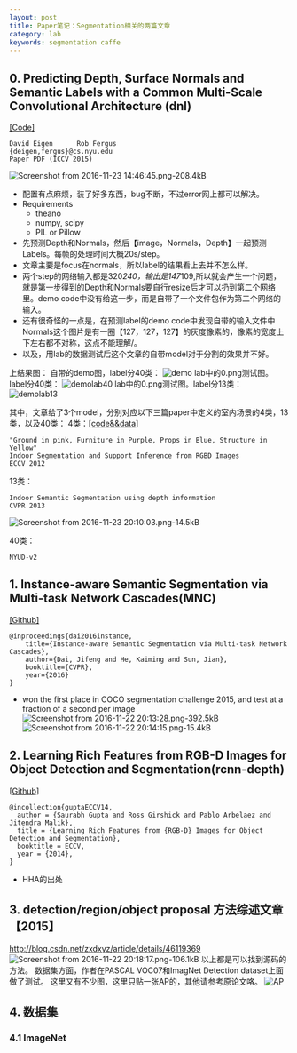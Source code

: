 ```yaml
---
layout: post
title: Paper笔记：Segmentation相关的两篇文章
category: lab
keywords: segmentation caffe
---
```


## 0. Predicting Depth, Surface Normals and Semantic Labels with a Common Multi-Scale Convolutional Architecture (dnl)
[[Code]](http://www.cs.nyu.edu/~deigen/dnl/)

    David Eigen      Rob Fergus
    {deigen,fergus}@cs.nyu.edu
    Paper PDF (ICCV 2015)

![Screenshot from 2016-11-23 14:46:45.png-208.4kB][1]

- 配置有点麻烦，装了好多东西，bug不断，不过error网上都可以解决。
- Requirements
    * theano
    * numpy, scipy
    * PIL or Pillow
- 先预测Depth和Normals，然后【image，Normals，Depth】一起预测Labels。每帧的处理时间大概20s/step。
- 文章主要是focus在normals，所以label的结果看上去并不怎么样。
- 两个step的网络输入都是320*240，输出是147*109,所以就会产生一个问题，就是第一步得到的Depth和Normals要自行resize后才可以扔到第二个网络里。demo code中没有给这一步，而是自带了一个文件包作为第二个网络的输入。
- 还有很奇怪的一点是，在预测label的demo code中发现自带的输入文件中Normals这个图片是有一圈【127，127，127】的灰度像素的，像素的宽度上下左右都不对称，这点不能理解/。
- 以及，用lab的数据测试后这个文章的自带model对于分割的效果并不好。

上结果图：
自带的demo图，label分40类：
![demo][2]
lab中的0.png测试图。label分40类：
![demolab40][3]
lab中的0.png测试图。label分13类：
![demolab13][4]

其中，文章给了3个model，分别对应以下三篇paper中定义的室内场景的4类，13类，以及40类：
4类：[[code&&data]](http://cs.nyu.edu/~silberman/projects/indoor_scene_seg_sup.html)

    "Ground in pink, Furniture in Purple, Props in Blue, Structure in Yellow"
    Indoor Segmentation and Support Inference from RGBD Images
    ECCV 2012
    
13类：

    Indoor Semantic Segmentation using depth information
    CVPR 2013
    
![Screenshot from 2016-11-23 20:10:03.png-14.5kB][5]

40类：
    
    NYUD-v2

## 1. Instance-aware Semantic Segmentation via Multi-task Network Cascades(MNC)
[[Github]](https://github.com/daijifeng001/MNC)

    @inproceedings{dai2016instance,
        title={Instance-aware Semantic Segmentation via Multi-task Network Cascades},
        author={Dai, Jifeng and He, Kaiming and Sun, Jian},
        booktitle={CVPR},
        year={2016}
    }
    
- won the first place in COCO segmentation challenge 2015, and test at a fraction of a second per image
![Screenshot from 2016-11-22 20:13:28.png-392.5kB][6]
![Screenshot from 2016-11-22 20:14:15.png-15.4kB][7]



## 2. Learning Rich Features from RGB-D Images for Object Detection and Segmentation(rcnn-depth)
[[Github]](https://github.com/s-gupta/rcnn-depth)

    @incollection{guptaECCV14,
      author = {Saurabh Gupta and Ross Girshick and Pablo Arbelaez and Jitendra Malik},
      title = {Learning Rich Features from {RGB-D} Images for Object Detection and Segmentation},
      booktitle = ECCV,
      year = {2014},
    }

- HHA的出处

## 3. detection/region/object proposal 方法综述文章 【2015】
http://blog.csdn.net/zxdxyz/article/details/46119369
![Screenshot from 2016-11-22 20:18:17.png-106.1kB][8]
以上都是可以找到源码的方法。
数据集方面，作者在PASCAL VOC07和ImagNet Detection dataset上面做了测试。
这里又有不少图，这里只贴一张AP的，其他请参考原论文咯。
![AP][9]

## 4. 数据集

### 4.1 ImageNet


  [1]: http://static.zybuluo.com/lrl940607/pqyzkh7rz02ewolckn76to7k/Screenshot%20from%202016-11-23%2014:46:45.png
  [2]: http://static.zybuluo.com/lrl940607/d10pl3nqvr8rpc8bsllapfa0/Screenshot%20from%202016-11-23%2019:55:14.png
  [3]: http://static.zybuluo.com/lrl940607/hiiinzivek5etmui2gmm7cn0/Screenshot%20from%202016-11-23%2019:59:38.png
  [4]: http://static.zybuluo.com/lrl940607/1txa5ihrcnq4cgnmk3g0rimv/Screenshot%20from%202016-11-23%2020:00:28.png
  [5]: http://static.zybuluo.com/lrl940607/h8yncq5za36vlf10nlppvi3z/Screenshot%20from%202016-11-23%2020:10:03.png
  [6]: http://static.zybuluo.com/lrl940607/7ca42ga3o8wu1kfb5ondiw40/Screenshot%20from%202016-11-22%2020:13:28.png
  [7]: http://static.zybuluo.com/lrl940607/jhxjiacbec36zv59f785uisa/Screenshot%20from%202016-11-22%2020:14:15.png
  [8]: http://static.zybuluo.com/lrl940607/jw6y74ytx2lqaskgp7kjro2z/Screenshot%20from%202016-11-22%2020:18:17.png
  [9]: http://static.zybuluo.com/lrl940607/bwegebd819rwrlqsw04yd7m8/Screenshot%20from%202016-11-22%2020:20:24.png